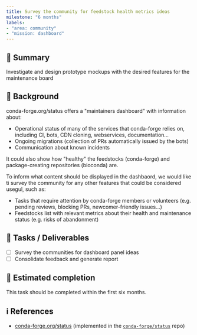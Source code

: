 ```yaml
---
title: Survey the community for feedstock health metrics ideas
milestone: "6 months"
labels: 
- "area: community"
- "mission: dashboard"
---
```


## 📌 Summary

Investigate and design prototype mockups with the desired features for the maintenance board

## 📝 Background

conda-forge.org/status offers a "maintainers dashboard" with information about:

- Operational status of many of the services that conda-forge relies on, including CI, bots, CDN cloning, webservices, documentation...
- Ongoing migrations (collection of PRs automatically issued by the bots)
- Communication about known incidents

It could also show how "healthy" the feedstocks (conda-forge) and package-creating repositories (bioconda) are.

To inform what content should be displayed in the dashbaord, we would like ti survey the community for any other features that could be considered usegul, such as:

- Tasks that require attention by conda-forge members or volunteers (e.g. pending reviews, blocking PRs, newcomer-friendly issues...)
- Feedstocks list with relevant metrics about their health and maintenance status (e.g. risks of abandonment)

## 🚀 Tasks / Deliverables

- [ ] Survey the communities for dashboard panel ideas
- [ ] Consolidate feedback and generate report

## 📅 Estimated completion

This task should be completed within the first six months.

## ℹ️ References

- [conda-forge.org/status](https://conda-forge.org/status) (implemented in the [`conda-forge/status`](https://github.com/conda-forge/status) repo)

